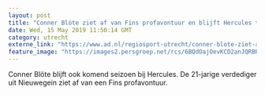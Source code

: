 ```yaml
---
layout: post
title: "Conner Blöte ziet af van Fins profavontuur en blijft Hercules trouw"
date: Wed, 15 May 2019 11:50:14 GMT
category: utrecht
externe_link: "https://www.ad.nl/regiosport-utrecht/conner-blote-ziet-af-van-fins-profavontuur-en-blijft-hercules-trouw~a6ed4005/"
feature_image: "https://images2.persgroep.net/rcs/6BQdOajOevKCD2anJQRBRiF5us0/diocontent/130772557/_fitwidth/400/?appId=21791a8992982cd8da851550a453bd7f&quality=0.7"
---
```


Conner Blöte blijft ook komend seizoen bij Hercules. De 21-jarige verdediger uit Nieuwegein ziet af van een Fins profavontuur.
